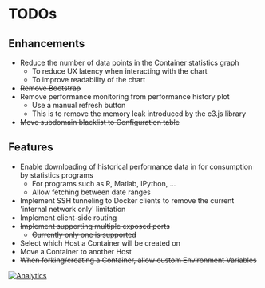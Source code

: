 # TODOs

## Enhancements
- Reduce the number of data points in the Container statistics graph
  - To reduce UX latency when interacting with the chart
  - To improve readability of the chart 
- ~~Remove Bootstrap~~
- Remove performance monitoring from performance history plot
  - Use a manual refresh button
  - This is to remove the memory leak introduced by the c3.js library
- ~~Move subdomain blacklist to Configuration table~~

## Features
- Enable downloading of historical performance data in for consumption by statistics programs
  - For programs such as R, Matlab, IPython, ...
  - Allow fetching between date ranges
- Implement SSH tunneling to Docker clients to remove the current 'internal network only' limitation
- ~~Implement client-side routing~~
- ~~Implement supporting multiple exposed ports~~
  - ~~Currently only one is supported~~
- Select which Host a Container will be created on
- Move a Container to another Host
- ~~When forking/creating a Container, allow custom Environment Variables~~

[![Analytics](https://ga-beacon.appspot.com/UA-61186849-1/node-concierge/todos)](https://github.com/paypac/node-concierge)